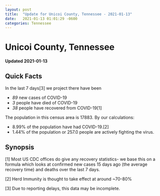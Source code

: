```yaml
---
layout: post
title:  "Update for Unicoi County, Tennessee - 2021-01-13"
date:   2021-01-13 01:01:29 -0600
categories: Tennessee
---
```


# Unicoi County, Tennessee
#### Updated 2021-01-13

## Quick Facts

In the last 7 days[3] we project there have been
- *89* new cases of COVID-19
- *3* people have died of COVID-19
- *38* people have recovered from COVID-19[1]

The population in this census area is 17883. By our calculations:
- 8.99% of the population have had COVID-19.[2]
- 1.44% of the population or 257.0 people are actively fighting the virus.

## Synopsis




[1] Most US CDC offices do give any recovery statistics- we base this on a formula which looks at confirmed new cases
15 days ago (the average recovery time) and deaths over the last 7 days.

[2] Herd Immunity is thought to take effect at around ~70-80%

[3] Due to reporting delays, this data may be incomplete.
 
    